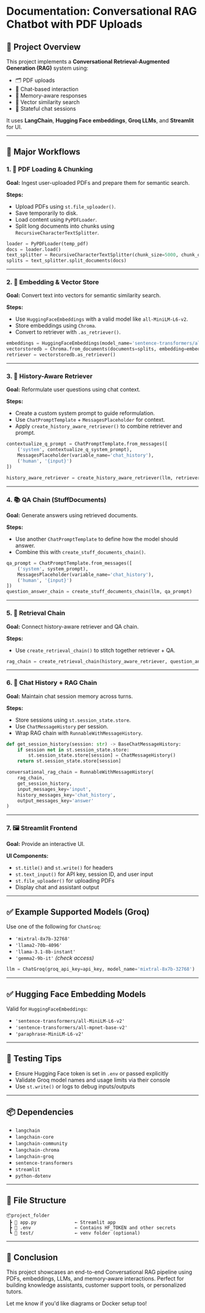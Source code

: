 # Documentation: Conversational RAG Chatbot with PDF Uploads

## 🧠 Project Overview

This project implements a **Conversational Retrieval-Augmented Generation (RAG)** system using:

* 🗂️ PDF uploads
* 🤖 Chat-based interaction
* 🧠 Memory-aware responses
* 🔎 Vector similarity search
* 🧾 Stateful chat sessions

It uses **LangChain**, **Hugging Face embeddings**, **Groq LLMs**, and **Streamlit** for UI.

---

## 🔗 Major Workflows

### 1. 📄 PDF Loading & Chunking

**Goal:** Ingest user-uploaded PDFs and prepare them for semantic search.

**Steps:**

* Upload PDFs using `st.file_uploader()`.
* Save temporarily to disk.
* Load content using `PyPDFLoader`.
* Split long documents into chunks using `RecursiveCharacterTextSplitter`.

```python
loader = PyPDFLoader(temp_pdf)
docs = loader.load()
text_splitter = RecursiveCharacterTextSplitter(chunk_size=5000, chunk_overlap=500)
splits = text_splitter.split_documents(docs)
```

---

### 2. 🧠 Embedding & Vector Store

**Goal:** Convert text into vectors for semantic similarity search.

**Steps:**

* Use `HuggingFaceEmbeddings` with a valid model like `all-MiniLM-L6-v2`.
* Store embeddings using `Chroma`.
* Convert to retriever with `.as_retriever()`.

```python
embeddings = HuggingFaceEmbeddings(model_name='sentence-transformers/all-MiniLM-L6-v2')
vectorstoredb = Chroma.from_documents(documents=splits, embedding=embeddings)
retriever = vectorstoredb.as_retriever()
```

---

### 3. 🧩 History-Aware Retriever

**Goal:** Reformulate user questions using chat context.

**Steps:**

* Create a custom system prompt to guide reformulation.
* Use `ChatPromptTemplate` + `MessagesPlaceholder` for context.
* Apply `create_history_aware_retriever()` to combine retriever and prompt.

```python
contextualize_q_prompt = ChatPromptTemplate.from_messages([
    ('system', contextualize_q_system_prompt),
    MessagesPlaceholder(variable_name='chat_history'),
    ('human', '{input}')
])

history_aware_retriever = create_history_aware_retriever(llm, retriever, contextualize_q_prompt)
```

---

### 4. 📚 QA Chain (StuffDocuments)

**Goal:** Generate answers using retrieved documents.

**Steps:**

* Use another `ChatPromptTemplate` to define how the model should answer.
* Combine this with `create_stuff_documents_chain()`.

```python
qa_prompt = ChatPromptTemplate.from_messages([
    ('system', system_prompt),
    MessagesPlaceholder(variable_name='chat_history'),
    ('human', '{input}')
])
question_answer_chain = create_stuff_documents_chain(llm, qa_prompt)
```

---

### 5. 🔄 Retrieval Chain

**Goal:** Connect history-aware retriever and QA chain.

**Steps:**

* Use `create_retrieval_chain()` to stitch together retriever + QA.

```python
rag_chain = create_retrieval_chain(history_aware_retriever, question_answer_chain)
```

---

### 6. 💬 Chat History + RAG Chain

**Goal:** Maintain chat session memory across turns.

**Steps:**

* Store sessions using `st.session_state.store`.
* Use `ChatMessageHistory` per session.
* Wrap RAG chain with `RunnableWithMessageHistory`.

```python
def get_session_history(session: str) -> BaseChatMessageHistory:
    if session not in st.session_state.store:
        st.session_state.store[session] = ChatMessageHistory()
    return st.session_state.store[session]

conversational_rag_chain = RunnableWithMessageHistory(
    rag_chain,
    get_session_history,
    input_messages_key='input',
    history_messages_key='chat_history',
    output_messages_key='answer'
)
```

---

### 7. 🖼️ Streamlit Frontend

**Goal:** Provide an interactive UI.

**UI Components:**

* `st.title()` and `st.write()` for headers
* `st.text_input()` for API key, session ID, and user input
* `st.file_uploader()` for uploading PDFs
* Display chat and assistant output

---

## ✅ Example Supported Models (Groq)

Use one of the following for `ChatGroq`:

* `'mixtral-8x7b-32768'`
* `'llama2-70b-4096'`
* `'llama-3.1-8b-instant'`
* `'gemma2-9b-it'` *(check access)*

```python
llm = ChatGroq(groq_api_key=api_key, model_name='mixtral-8x7b-32768')
```

---

## ✅ Hugging Face Embedding Models

Valid for `HuggingFaceEmbeddings`:

* `'sentence-transformers/all-MiniLM-L6-v2'`
* `'sentence-transformers/all-mpnet-base-v2'`
* `'paraphrase-MiniLM-L6-v2'`

---

## 🧪 Testing Tips

* Ensure Hugging Face token is set in `.env` or passed explicitly
* Validate Groq model names and usage limits via their console
* Use `st.write()` or logs to debug inputs/outputs

---

## 📦 Dependencies

* `langchain`
* `langchain-core`
* `langchain-community`
* `langchain-chroma`
* `langchain-groq`
* `sentence-transformers`
* `streamlit`
* `python-dotenv`

---

## 📁 File Structure

```
📦project_folder
 ┣ 📄 app.py              ← Streamlit app
 ┣ 📄 .env                ← Contains HF_TOKEN and other secrets
 ┗ 📁 test/               ← venv folder (optional)
```

---

## 📌 Conclusion

This project showcases an end-to-end Conversational RAG pipeline using PDFs, embeddings, LLMs, and memory-aware interactions.
Perfect for building knowledge assistants, customer support tools, or personalized tutors.

Let me know if you'd like diagrams or Docker setup too!
